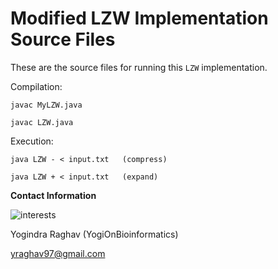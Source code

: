 # Modified LZW Implementation Source Files 

These are the source files for running this `LZW` implementation. 

Compilation: 

    javac MyLZW.java 

    javac LZW.java 

Execution: 

    java LZW - < input.txt   (compress)

    java LZW + < input.txt   (expand)


**Contact Information** 

![interests](https://avatars1.githubusercontent.com/u/38919947?s=400&u=49ab1365a14fac78a91e425efd583f7a2bcb3e25&v=4)

Yogindra Raghav (YogiOnBioinformatics) 

yraghav97@gmail.com